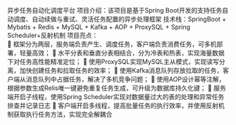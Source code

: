 异步任务自动化调度平台
项目介绍：该项目是基于Spring Boot开发的支持任务自动调度、自动续做与重试、灵活任务配置的异步处理框架
技术栈：SpringBoot + Mybatis + Redis + MySQL + Kafka + AOP + ProxySQL + Spring Scheduler+反射机制
项目亮点：                       
	框架分为两层，服务端负责产生、调度任务，客户端负责消费任务，可多机部署，轻量高效；
	水平分表和垂直分表相结合，分为冷表和热表，实现海量数据下对任务高性能精准定位；
	使用ProxySQL实现MySQL主从模式，实现读写分离，加快创建任务和拉取任务的效率；
	使用Kafka消息队列存放拉取的任务，客户端从消息队列中占据任务，解决了多机竞争问题；
	使用AOP设计幂等注解，根据参数生成Relis唯一键避免重复任务生成，可升级为数据库持久化键；
	服务端开启子线程，使用Spring Scheduler实现对数据量过大的表的处理和异常任务排查并记录日志
	客户端开启多线程，提高批量任务的执行效率，并使用反射机制获取执行任务方法，实现完全解耦合
